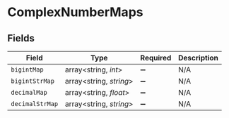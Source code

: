 # ComplexNumberMaps


## Fields

| Field                   | Type                    | Required                | Description             |
| ----------------------- | ----------------------- | ----------------------- | ----------------------- |
| `bigintMap`             | array<string, *int*>    | :heavy_minus_sign:      | N/A                     |
| `bigintStrMap`          | array<string, *string*> | :heavy_minus_sign:      | N/A                     |
| `decimalMap`            | array<string, *float*>  | :heavy_minus_sign:      | N/A                     |
| `decimalStrMap`         | array<string, *string*> | :heavy_minus_sign:      | N/A                     |